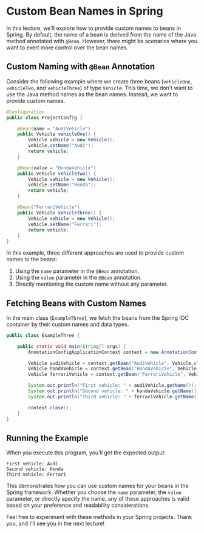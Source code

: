 # Custom Bean Names in Spring

In this lecture, we'll explore how to provide custom names to beans in Spring. By default, the name of a bean is derived from the name of the Java method annotated with `@Bean`. However, there might be scenarios where you want to exert more control over the bean names.

## Custom Naming with `@Bean` Annotation

Consider the following example where we create three beans (`vehicleOne`, `vehicleTwo`, and `vehicleThree`) of type `Vehicle`. This time, we don't want to use the Java method names as the bean names. Instead, we want to provide custom names.

```java
@Configuration
public class ProjectConfig {

    @Bean(name = "AudiVehicle")
    public Vehicle vehicleOne() {
        Vehicle vehicle = new Vehicle();
        vehicle.setName("Audi");
        return vehicle;
    }

    @Bean(value = "HondaVehicle")
    public Vehicle vehicleTwo() {
        Vehicle vehicle = new Vehicle();
        vehicle.setName("Honda");
        return vehicle;
    }

    @Bean("FerrariVehicle")
    public Vehicle vehicleThree() {
        Vehicle vehicle = new Vehicle();
        vehicle.setName("Ferrari");
        return vehicle;
    }
}
```

In this example, three different approaches are used to provide custom names to the beans:

1. Using the `name` parameter in the `@Bean` annotation.
2. Using the `value` parameter in the `@Bean` annotation.
3. Directly mentioning the custom name without any parameter.

## Fetching Beans with Custom Names

In the main class (`ExampleThree`), we fetch the beans from the Spring IOC container by their custom names and data types.

```java
public class ExampleThree {

    public static void main(String[] args) {
        AnnotationConfigApplicationContext context = new AnnotationConfigApplicationContext(ProjectConfig.class);

        Vehicle audiVehicle = context.getBean("AudiVehicle", Vehicle.class);
        Vehicle hondaVehicle = context.getBean("HondaVehicle", Vehicle.class);
        Vehicle ferrariVehicle = context.getBean("FerrariVehicle", Vehicle.class);

        System.out.println("First vehicle: " + audiVehicle.getName());
        System.out.println("Second vehicle: " + hondaVehicle.getName());
        System.out.println("Third vehicle: " + ferrariVehicle.getName());

        context.close();
    }
}
```

## Running the Example

When you execute this program, you'll get the expected output:

```
First vehicle: Audi
Second vehicle: Honda
Third vehicle: Ferrari
```

This demonstrates how you can use custom names for your beans in the Spring framework. Whether you choose the `name` parameter, the `value` parameter, or directly specify the name, any of these approaches is valid based on your preference and readability considerations.

Feel free to experiment with these methods in your Spring projects. Thank you, and I'll see you in the next lecture!